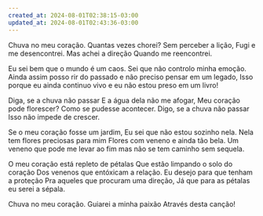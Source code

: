 ```yaml
---
created_at: 2024-08-01T02:38:15-03:00
updated_at: 2024-08-01T02:43:36-03:00
---
```


Chuva no meu coração.
Quantas vezes chorei?
Sem perceber a lição,
Fugi e me desencontrei.
Mas achei a direção
Quando me reencontrei.

Eu sei bem que o mundo é um caos.
Sei que não controlo minha emoção.
Ainda assim posso rir do passado
e não preciso pensar em um legado,
Isso porque eu ainda continuo vivo
e eu não estou preso em um livro!

Diga, se a chuva não passar
E a água dela não me afogar,
Meu coração pode florescer?
Como se pudesse acontecer.
Digo, se a chuva não passar
Isso não impede de crescer.

Se o meu coração fosse um jardim,
Eu sei que não estou sozinho nela.
Nela tem flores preciosas para mim
Flores com veneno e ainda tão bela.
Um veneno que pode me levar ao fim
mas não se tem caminho sem sequela.

O meu coração está repleto de pétalas
Que estão limpando o solo do coração
Dos venenos que entóxicam a relação.
Eu desejo para que tenham a proteção 
Pra aqueles que procuram uma direção,
Já que para as pétalas eu serei a sépala.

Chuva no meu coração.
Guiarei a minha paixão 
Através desta canção!